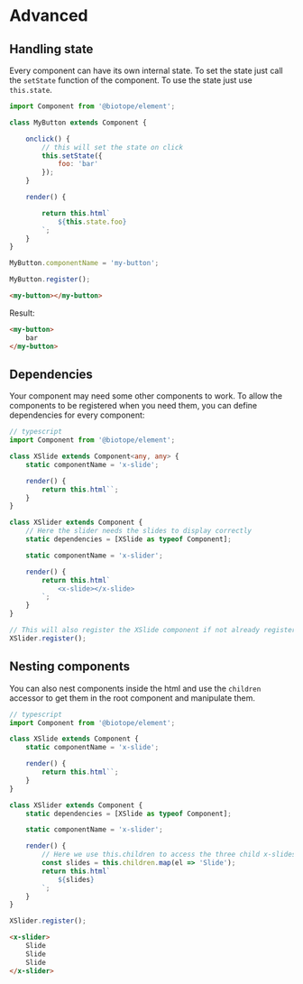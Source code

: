 # Advanced

## Handling state
Every component can have its own internal state. To set the state just call the `setState` function of the component. To use the state just use `this.state`.
```js
import Component from '@biotope/element';

class MyButton extends Component {

    onclick() {
        // this will set the state on click
        this.setState({
            foo: 'bar'
        });
    }

    render() {

        return this.html`
            ${this.state.foo}
        `;
    }
}

MyButton.componentName = 'my-button';

MyButton.register();
```
```html
<my-button></my-button>
```

Result:
```html
<my-button>
    bar
</my-button>
```



## Dependencies
Your component may need some other components to work. To allow the components to be registered when you need them, you can define dependencies for every component:

```typescript
// typescript
import Component from '@biotope/element';

class XSlide extends Component<any, any> {
    static componentName = 'x-slide';

    render() {
        return this.html``;
    }
}

class XSlider extends Component {
    // Here the slider needs the slides to display correctly
    static dependencies = [XSlide as typeof Component];

    static componentName = 'x-slider';

    render() {
        return this.html`
            <x-slide></x-slide>
        `;
    }
}

// This will also register the XSlide component if not already registered
XSlider.register();
```






## Nesting components
You can also nest components inside the html and use the `children` accessor to get them in the root component and manipulate them.


```typescript
// typescript
import Component from '@biotope/element';

class XSlide extends Component {
    static componentName = 'x-slide';

    render() {
        return this.html``;
    }
}

class XSlider extends Component {
    static dependencies = [XSlide as typeof Component];

    static componentName = 'x-slider';

    render() {
        // Here we use this.children to access the three child x-slides
        const slides = this.children.map(el => 'Slide');
        return this.html`
            ${slides}
        `;
    }
}

XSlider.register();
```
```html
<x-slider>
    Slide
    Slide
    Slide
</x-slider>
```

